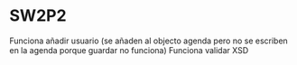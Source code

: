 # SW2P2

Funciona añadir usuario (se añaden al objecto agenda pero no se escriben en la agenda porque guardar no funciona)
Funciona validar XSD

